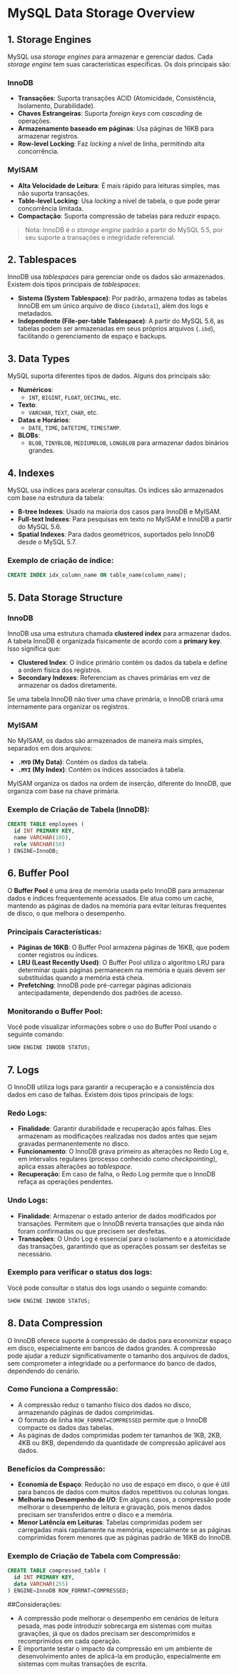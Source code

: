 # MySQL Data Storage Overview

## 1. Storage Engines
MySQL usa *storage engines* para armazenar e gerenciar dados. Cada *storage engine* tem suas características específicas. Os dois principais são:

### InnoDB
- **Transações**: Suporta transações ACID (Atomicidade, Consistência, Isolamento, Durabilidade).
- **Chaves Estrangeiras**: Suporta *foreign keys* com *cascading* de operações.
- **Armazenamento baseado em páginas**: Usa páginas de 16KB para armazenar registros.
- **Row-level Locking**: Faz *locking* a nível de linha, permitindo alta concorrência.

### MyISAM
- **Alta Velocidade de Leitura**: É mais rápido para leituras simples, mas não suporta transações.
- **Table-level Locking**: Usa *locking* a nível de tabela, o que pode gerar concorrência limitada.
- **Compactação**: Suporta compressão de tabelas para reduzir espaço.

> Nota: InnoDB é o *storage engine* padrão a partir do MySQL 5.5, por seu suporte a transações e integridade referencial.

## 2. Tablespaces
InnoDB usa *tablespaces* para gerenciar onde os dados são armazenados. Existem dois tipos principais de *tablespaces*:

- **Sistema (System Tablespace)**: Por padrão, armazena todas as tabelas InnoDB em um único arquivo de disco (`ibdata1`), além dos logs e metadados.
- **Independente (File-per-table Tablespace)**: A partir do MySQL 5.6, as tabelas podem ser armazenadas em seus próprios arquivos (`.ibd`), facilitando o gerenciamento de espaço e backups.

## 3. Data Types
MySQL suporta diferentes tipos de dados. Alguns dos principais são:

- **Numéricos**:
  - `INT`, `BIGINT`, `FLOAT`, `DECIMAL`, etc.
- **Texto**:
  - `VARCHAR`, `TEXT`, `CHAR`, etc.
- **Datas e Horários**:
  - `DATE`, `TIME`, `DATETIME`, `TIMESTAMP`.
- **BLOBs**:
  - `BLOB`, `TINYBLOB`, `MEDIUMBLOB`, `LONGBLOB` para armazenar dados binários grandes.

## 4. Indexes
MySQL usa índices para acelerar consultas. Os índices são armazenados com base na estrutura da tabela:

- **B-tree Indexes**: Usado na maioria dos casos para InnoDB e MyISAM.
- **Full-text Indexes**: Para pesquisas em texto no MyISAM e InnoDB a partir do MySQL 5.6.
- **Spatial Indexes**: Para dados geométricos, suportados pelo InnoDB desde o MySQL 5.7.

### Exemplo de criação de índice:
```sql
CREATE INDEX idx_column_name ON table_name(column_name);
```

## 5. Data Storage Structure

### InnoDB
InnoDB usa uma estrutura chamada **clustered index** para armazenar dados. A tabela InnoDB é organizada fisicamente de acordo com a **primary key**. Isso significa que:
- **Clustered Index**: O índice primário contém os dados da tabela e define a ordem física dos registros.
- **Secondary Indexes**: Referenciam as chaves primárias em vez de armazenar os dados diretamente.

Se uma tabela InnoDB não tiver uma chave primária, o InnoDB criará uma internamente para organizar os registros.

### MyISAM
No MyISAM, os dados são armazenados de maneira mais simples, separados em dois arquivos:
- **`.MYD` (My Data)**: Contém os dados da tabela.
- **`.MYI` (My Index)**: Contém os índices associados à tabela.

MyISAM organiza os dados na ordem de inserção, diferente do InnoDB, que organiza com base na chave primária.

### Exemplo de Criação de Tabela (InnoDB):
```sql
CREATE TABLE employees (
  id INT PRIMARY KEY,
  name VARCHAR(100),
  role VARCHAR(50)
) ENGINE=InnoDB;
```

## 6. Buffer Pool

O **Buffer Pool** é uma área de memória usada pelo InnoDB para armazenar dados e índices frequentemente acessados. Ele atua como um cache, mantendo as páginas de dados na memória para evitar leituras frequentes de disco, o que melhora o desempenho.

### Principais Características:
- **Páginas de 16KB**: O Buffer Pool armazena páginas de 16KB, que podem conter registros ou índices.
- **LRU (Least Recently Used)**: O Buffer Pool utiliza o algoritmo LRU para determinar quais páginas permanecem na memória e quais devem ser substituídas quando a memória está cheia.
- **Prefetching**: InnoDB pode pré-carregar páginas adicionais antecipadamente, dependendo dos padrões de acesso.

### Monitorando o Buffer Pool:
Você pode visualizar informações sobre o uso do Buffer Pool usando o seguinte comando:

```sql
SHOW ENGINE INNODB STATUS;
```

## 7. Logs

O InnoDB utiliza logs para garantir a recuperação e a consistência dos dados em caso de falhas. Existem dois tipos principais de logs:

### Redo Logs:
- **Finalidade**: Garantir durabilidade e recuperação após falhas. Eles armazenam as modificações realizadas nos dados antes que sejam gravadas permanentemente no disco.
- **Funcionamento**: O InnoDB grava primeiro as alterações no Redo Log e, em intervalos regulares (processo conhecido como *checkpointing*), aplica essas alterações ao *tablespace*.
- **Recuperação**: Em caso de falha, o Redo Log permite que o InnoDB refaça as operações pendentes.

### Undo Logs:
- **Finalidade**: Armazenar o estado anterior de dados modificados por transações. Permitem que o InnoDB reverta transações que ainda não foram confirmadas ou que precisem ser desfeitas.
- **Transações**: O Undo Log é essencial para o isolamento e a atomicidade das transações, garantindo que as operações possam ser desfeitas se necessário.
  
### Exemplo para verificar o status dos logs:
Você pode consultar o status dos logs usando o seguinte comando:

```sql
SHOW ENGINE INNODB STATUS;
```

## 8. Data Compression

O InnoDB oferece suporte à compressão de dados para economizar espaço em disco, especialmente em bancos de dados grandes. A compressão pode ajudar a reduzir significativamente o tamanho dos arquivos de dados, sem comprometer a integridade ou a performance do banco de dados, dependendo do cenário.

### Como Funciona a Compressão:
- A compressão reduz o tamanho físico dos dados no disco, armazenando páginas de dados comprimidas.
- O formato de linha `ROW_FORMAT=COMPRESSED` permite que o InnoDB compacte os dados das tabelas.
- As páginas de dados comprimidas podem ter tamanhos de 1KB, 2KB, 4KB ou 8KB, dependendo da quantidade de compressão aplicável aos dados.

### Benefícios da Compressão:
- **Economia de Espaço**: Redução no uso de espaço em disco, o que é útil para bancos de dados com muitos dados repetitivos ou colunas longas.
- **Melhoria no Desempenho de I/O**: Em alguns casos, a compressão pode melhorar o desempenho de leitura e gravação, pois menos dados precisam ser transferidos entre o disco e a memória.
- **Menor Latência em Leituras**: Tabelas comprimidas podem ser carregadas mais rapidamente na memória, especialmente se as páginas comprimidas forem menores que as páginas padrão de 16KB do InnoDB.

### Exemplo de Criação de Tabela com Compressão:
```sql
CREATE TABLE compressed_table (
  id INT PRIMARY KEY,
  data VARCHAR(255)
) ENGINE=InnoDB ROW_FORMAT=COMPRESSED;
```

##Considerações:
- A compressão pode melhorar o desempenho em cenários de leitura pesada, mas pode introduzir sobrecarga em sistemas com muitas gravações, já que os dados precisam ser descomprimidos e recomprimidos em cada operação.
- É importante testar o impacto da compressão em um ambiente de desenvolvimento antes de aplicá-la em produção, especialmente em sistemas com muitas transações de escrita.
